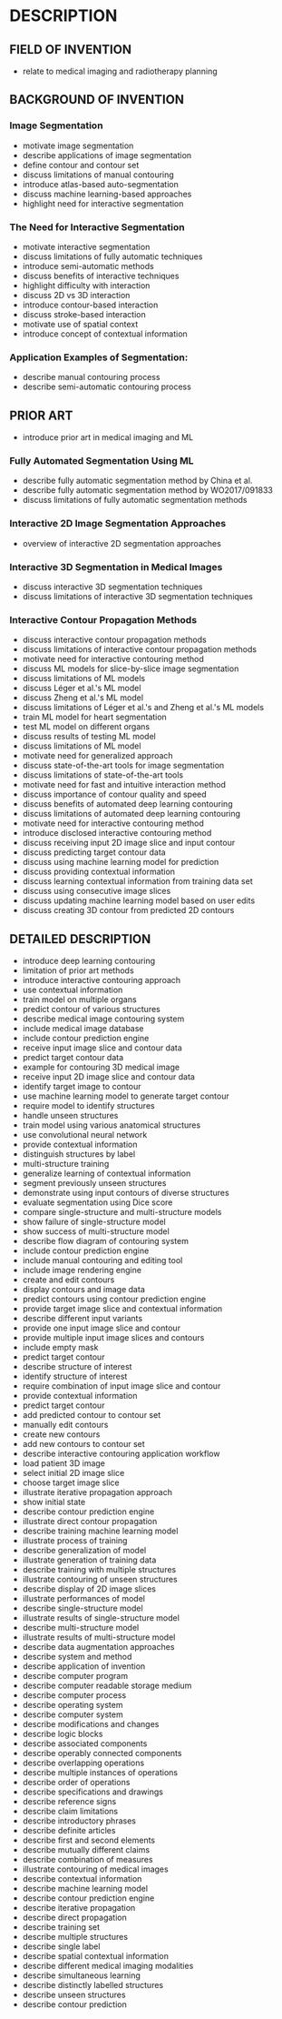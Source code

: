 # DESCRIPTION

## FIELD OF INVENTION

- relate to medical imaging and radiotherapy planning

## BACKGROUND OF INVENTION

### Image Segmentation

- motivate image segmentation
- describe applications of image segmentation
- define contour and contour set
- discuss limitations of manual contouring
- introduce atlas-based auto-segmentation
- discuss machine learning-based approaches
- highlight need for interactive segmentation

### The Need for Interactive Segmentation

- motivate interactive segmentation
- discuss limitations of fully automatic techniques
- introduce semi-automatic methods
- discuss benefits of interactive techniques
- highlight difficulty with interaction
- discuss 2D vs 3D interaction
- introduce contour-based interaction
- discuss stroke-based interaction
- motivate use of spatial context
- introduce concept of contextual information

### Application Examples of Segmentation:

- describe manual contouring process
- describe semi-automatic contouring process

## PRIOR ART

- introduce prior art in medical imaging and ML

### Fully Automated Segmentation Using ML

- describe fully automatic segmentation method by China et al.
- describe fully automatic segmentation method by WO2017/091833
- discuss limitations of fully automatic segmentation methods

### Interactive 2D Image Segmentation Approaches

- overview of interactive 2D segmentation approaches

### Interactive 3D Segmentation in Medical Images

- discuss interactive 3D segmentation techniques
- discuss limitations of interactive 3D segmentation techniques

### Interactive Contour Propagation Methods

- discuss interactive contour propagation methods
- discuss limitations of interactive contour propagation methods
- motivate need for interactive contouring method
- discuss ML models for slice-by-slice image segmentation
- discuss limitations of ML models
- discuss Léger et al.'s ML model
- discuss Zheng et al.'s ML model
- discuss limitations of Léger et al.'s and Zheng et al.'s ML models
- train ML model for heart segmentation
- test ML model on different organs
- discuss results of testing ML model
- discuss limitations of ML model
- motivate need for generalized approach
- discuss state-of-the-art tools for image segmentation
- discuss limitations of state-of-the-art tools
- motivate need for fast and intuitive interaction method
- discuss importance of contour quality and speed
- discuss benefits of automated deep learning contouring
- discuss limitations of automated deep learning contouring
- motivate need for interactive contouring method
- introduce disclosed interactive contouring method
- discuss receiving input 2D image slice and input contour
- discuss predicting target contour data
- discuss using machine learning model for prediction
- discuss providing contextual information
- discuss learning contextual information from training data set
- discuss using consecutive image slices
- discuss updating machine learning model based on user edits
- discuss creating 3D contour from predicted 2D contours

## DETAILED DESCRIPTION

- introduce deep learning contouring
- limitation of prior art methods
- introduce interactive contouring approach
- use contextual information
- train model on multiple organs
- predict contour of various structures
- describe medical image contouring system
- include medical image database
- include contour prediction engine
- receive input image slice and contour data
- predict target contour data
- example for contouring 3D medical image
- receive input 2D image slice and contour data
- identify target image to contour
- use machine learning model to generate target contour
- require model to identify structures
- handle unseen structures
- train model using various anatomical structures
- use convolutional neural network
- provide contextual information
- distinguish structures by label
- multi-structure training
- generalize learning of contextual information
- segment previously unseen structures
- demonstrate using input contours of diverse structures
- evaluate segmentation using Dice score
- compare single-structure and multi-structure models
- show failure of single-structure model
- show success of multi-structure model
- describe flow diagram of contouring system
- include contour prediction engine
- include manual contouring and editing tool
- include image rendering engine
- create and edit contours
- display contours and image data
- predict contours using contour prediction engine
- provide target image slice and contextual information
- describe different input variants
- provide one input image slice and contour
- provide multiple input image slices and contours
- include empty mask
- predict target contour
- describe structure of interest
- identify structure of interest
- require combination of input image slice and contour
- provide contextual information
- predict target contour
- add predicted contour to contour set
- manually edit contours
- create new contours
- add new contours to contour set
- describe interactive contouring application workflow
- load patient 3D image
- select initial 2D image slice
- choose target image slice
- illustrate iterative propagation approach
- show initial state
- describe contour prediction engine
- illustrate direct contour propagation
- describe training machine learning model
- illustrate process of training
- describe generalization of model
- illustrate generation of training data
- describe training with multiple structures
- illustrate contouring of unseen structures
- describe display of 2D image slices
- illustrate performances of model
- describe single-structure model
- illustrate results of single-structure model
- describe multi-structure model
- illustrate results of multi-structure model
- describe data augmentation approaches
- describe system and method
- describe application of invention
- describe computer program
- describe computer readable storage medium
- describe computer process
- describe operating system
- describe computer system
- describe modifications and changes
- describe logic blocks
- describe associated components
- describe operably connected components
- describe overlapping operations
- describe multiple instances of operations
- describe order of operations
- describe specifications and drawings
- describe reference signs
- describe claim limitations
- describe introductory phrases
- describe definite articles
- describe first and second elements
- describe mutually different claims
- describe combination of measures
- illustrate contouring of medical images
- describe contextual information
- describe machine learning model
- describe contour prediction engine
- describe iterative propagation
- describe direct propagation
- describe training set
- describe multiple structures
- describe single label
- describe spatial contextual information
- describe different medical imaging modalities
- describe simultaneous learning
- describe distinctly labelled structures
- describe unseen structures
- describe contour prediction

